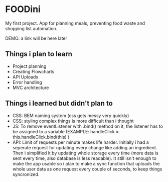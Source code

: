 # FOODini

My first project. App for planning meals, preventing food waste and shopping list automation.

DEMO: a link will be here later

## Things i plan to learn

- Project planning
- Creating Flowcharts
- API Uploads
- Error handling
- MVC architecture

## Things i learned but didn't plan to

- CSS: BEM naming system (css gets messy very quickly)
- CSS: styling complex things is more difficult than i thought
- JS: To remove eventListener with .bind() method on it, the listener has to be assigned to a variable (EXAMPLE: handleClick = this.handleClick.bind(this) )
- API: Limit of requests per minute makes life harder. Initially i had a seperate request for updating every change like adding an ingredient. Then i simplified it by updating whole storage every time (more data is sent every time, also database is less readable). It still isn't enough to make the app usable so i plan to make a sync function that uploads the whole user data as one request every couple of seconds, to keep things syncronized.
